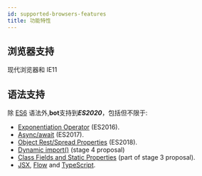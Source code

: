 ```yaml
---
id: supported-browsers-features
title: 功能特性
---
```


## 浏览器支持

现代浏览器和 IE11

## 语法支持

除 [ES6](https://github.com/lukehoban/es6features) 语法外,**bot**支持到***ES2020***，包括但不限于:

- [Exponentiation Operator](https://github.com/rwaldron/exponentiation-operator) (ES2016).
- [Async/await](https://github.com/tc39/ecmascript-asyncawait) (ES2017).
- [Object Rest/Spread Properties](https://github.com/tc39/proposal-object-rest-spread) (ES2018).
- [Dynamic import()](https://github.com/tc39/proposal-dynamic-import) (stage 4 proposal)
- [Class Fields and Static Properties](https://github.com/tc39/proposal-class-public-fields) (part of stage 3 proposal).
- [JSX](https://facebook.github.io/react/docs/introducing-jsx.html), [Flow](./adding-flow) and [TypeScript](./adding-typescript).